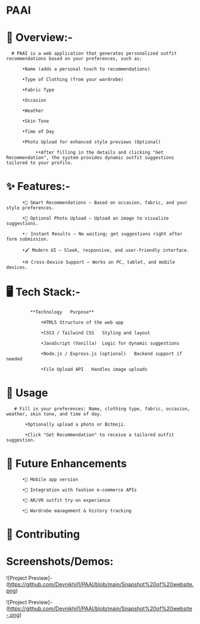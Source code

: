 # PAAI
# 📌 Overview:-

      # PAAI is a web application that generates personalized outfit recommendations based on your preferences, such as:

          •Name (adds a personal touch to recommendations)

          •Type of Clothing (from your wardrobe)

          •Fabric Type

          •Occasion

          •Weather

          •Skin Tone

          •Time of Day

          •Photo Upload for enhanced style previews (Optional)

               ••After filling in the details and clicking "Get Recommendation", the system provides dynamic outfit suggestions tailored to your profile.

# ✨ Features:-

          •🎯 Smart Recommendations – Based on occasion, fabric, and your style preferences.

          •📸 Optional Photo Upload – Upload an image to visualize suggestions.

          •💡 Instant Results – No waiting; get suggestions right after form submission.

          •🖌 Modern UI – Sleek, responsive, and user-friendly interface.

          •🌐 Cross-Device Support – Works on PC, tablet, and mobile devices.

# 🖥 Tech Stack:-
             
             **Technology	Purpose**
          
                 •HTML5	Structure of the web app
                 
                 •CSS3 / Tailwind CSS	Styling and layout
                 
                 •JavaScript (Vanilla)	Logic for dynamic suggestions
                 
                 •Node.js / Express.js (optional)	Backend support if needed
                 
                 •File Upload API	Handles image uploads

# 📌 Usage

       # Fill in your preferences: Name, clothing type, fabric, occasion, weather, skin tone, and time of day.

           •Optionally upload a photo or Bitmoji.

           •Click "Get Recommendation" to receive a tailored outfit suggestion.

# 🔮 Future Enhancements

          •📱 Mobile app version

          •🛒 Integration with fashion e-commerce APIs

          •🎨 AR/VR outfit try-on experience
 
          •📂 Wardrobe management & history tracking

# 🤝 Contributing

# Screenshots/Demos:
 ![Project Preview]-(https://github.com/Devnikhil1/PAAI/blob/main/Snapshot%20of%20website.png)
 
  ![Project Preview]-(https://github.com/Devnikhil1/PAAI/blob/main/Snapshot%20of%20website-.png)

  


